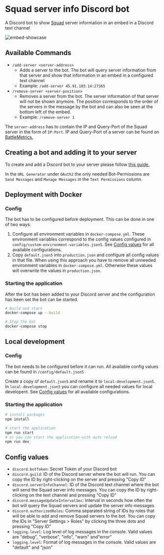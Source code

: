 # Squad server info Discord bot

A Discord bot to show [Squad](https://joinsquad.com/) server information in an embed in a Discord text channel

![embed-showcase](https://user-images.githubusercontent.com/24782633/210271080-35509f73-f790-4ccd-af92-a2b8fe08b735.png)

## Available Commands

- `/add-server <server-address>`
  - Adds a server to the bot. The bot will query server information from that server and show that information in an embed in a configured text channel
  - Example: `/add-server 45.91.103.14:27165`
- `/remove-server <server-position>`
  - Removes a server from the bot. The server information of that server will not be shown anymore. The position corresponds to the order of the servers in the message by the bot and can also be seen at the bottom left of the embed.
  - Example: `/remove-server 1`

The `server-address` has to contain the IP and Query-Port of the Squad server in the form of `IP:Port`. IP and Query-Port of a server can be found on [BattleMetrics.](https://www.battlemetrics.com)

## Creating a bot and adding it to your server

To create and add a Discord bot to your server please follow [this guide.](https://discordjs.guide/preparations/adding-your-bot-to-servers.html#bot-invite-links)

In the `URL Generator` under `OAuth2` the only needed Bot-Permissions are `Send Messages` and `Manage Messages` in the `Text Permissions` column.

## Deployment with Docker
### Config

The bot has to be configured before deployment.
This can be done in one of two ways:

1. Configure all environment variables in `docker-compose.yml`. These environment variables correspond to the config values configured in `config/custom-environment-variables.json5`. See [Config values](#config-values) for all available configurations.
2. Copy `default.json5` into `production.json` and configure all config values in that file. When using this approach you have to remove all unneeded environment variables in `docker-compose.yml`. Otherwise these values will overwrite the values in `production.json`.

### Starting the application
After the bot has been added to your Discord server and the configuration has been set the bot can be started.
```bash
# Build and start
docker-compose up --build

# Stop the bot
docker-compose stop
```

## Local development
### Config

The bot needs to be configured before it can run.
All available config values can be found in `/config/default.json5`

Create a copy of `default.json5` and rename it to `local-development.json5`.
In `local-development.json5` you can configure all needed values for local developent. See [Config values](#config-values) for all available configurations.

### Starting the application
```bash
# install packages
npm install

# start the application
npm run start
# or you can start the application with auto reload
npm run dev
```

## Config values
- `discord.botToken`: Secret Token of your Discord bot
- `discord.guild`: ID of the Discord server where the bot will run. You can copy the ID by right-clicking on the server and pressing "Copy ID"
- `discord.serverInfoChannel`: ID of the Discord text channel where the bot will send the Squad server info messages. You can copy the ID by right-clicking on the text channel and pressing "Copy ID"
- `discord.messageUpdateIntervalSec`: Interval in seconds how often the bot will query the Squad servers and update the server info messages
- `discord.authorizedRoles`: Comma separated string of IDs by roles that will be able to add and remove Squad servers to the bot. You can copy the IDs in "Server Settings > Roles" by clicking the three dots and pressing "Copy ID"
- `logging.level`: Log level of log messages in the console. Valid values are "debug", "verbose", "info", "warn" and"error"
- `logging.level`: Format of log messages in the console. Valid values are "default" and "json"
